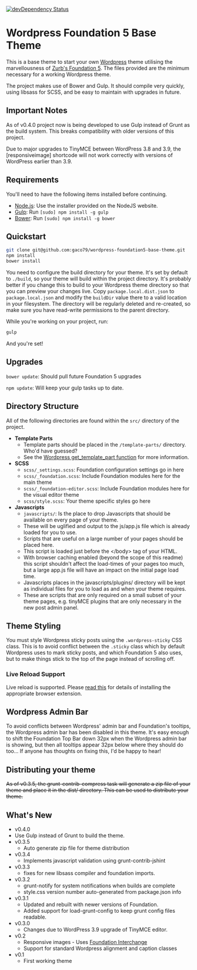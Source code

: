 [![devDependency Status](https://david-dm.org/gaco79/wordpress-foundation5-base-theme/master/dev-status.svg)](https://david-dm.org/gaco79/wordpress-foundation5-base-theme#info=devDependencies)

# Wordpress Foundation 5 Base Theme

This is a base theme to start your own [Wordpress](http://wordpress.org) theme utilising the marvellousness of [Zurb's Foundation 5](http://foundation.zurb.com/). The files provided are the minimum necessary for a working Wordpress theme.

The project makes use of Bower and Gulp. It should compile very quickly, using libsass for SCSS, and be easy to maintain with upgrades in future.

## Important Notes

As of v0.4.0 project now is being developed to use Gulp instead of Grunt as the build system. This breaks compatibility with older versions of this project.

Due to major upgrades to TinyMCE between WordPress 3.8 and 3.9, the [responsiveimage] shortcode will not work correctly with versions of WordPress earlier than 3.9.

## Requirements

You'll need to have the following items installed before continuing.

  * [Node.js](http://nodejs.org): Use the installer provided on the NodeJS website.
  * [Gulp](http://http://gulpjs.com/): Run `[sudo] npm install -g gulp`
  * [Bower](http://bower.io): Run `[sudo] npm install -g bower`

## Quickstart

```bash
git clone git@github.com:gaco79/wordpress-foundation5-base-theme.git
npm install
bower install
```
You need to configure the build directory for your theme. It's set by default to
`./build`, so your theme will build within the project directory. It's probably better
if you change this to build to your Wordpress theme directory so that you can preview
your changes live. Copy `package.local.dist.json` to `package.local.json` and modify the `buildDir` value there to a valid location in your filesystem. The directory will be regularly deleted and re-created, so make sure you have read-write permissions to the parent directory.

While you're working on your project, run:

```bash
gulp
```

And you're set!

## Upgrades

`bower update`: Should pull future Foundation 5 upgrades

`npm update`: Will keep your gulp tasks up to date.

## Directory Structure

All of the following directories are found within the `src/` directory of the project.

* **Template Parts**
    * Template parts should be placed in the `/template-parts/` directory. Who'd have guessed?
    * See the [Wordpress get_template_part function](http://codex.wordpress.org/Function_Reference/get_template_part) for more information.
* **SCSS**
    * `scss/_settings.scss`: Foundation configuration settings go in here
    * `scss/_foundation.scss`: Include Foundation modules here for the main theme
    * `scss/_foundation-editor.scss`: Include Foundation modules here for the visual editor theme
    * `scss/style.scss`: Your theme specific styles go here
* **Javascripts**
    * `javascripts/`: Is the place to drop Javascripts that should be available on every page of your theme.
     * These will be uglified and output to the js/app.js file which is already loaded for you to use.
     * Scripts that are useful on a large number of your pages should be placed here.
     * This script is loaded just before the &lt;/body&gt; tag of your HTML.
     * With browser caching enabled (beyond the scope of this readme) this script shouldn't affect the load-times of your pages too much, but a large app.js file will have an impact on the initial page load time.
    * Javascripts places in the javascripts/plugins/ directory will be kept as individual files for you to load as and when your theme requires.
     * These are scripts that are only required on a small subset of your theme pages, e.g. tinyMCE plugins that are only necessary in the new post admin panel.

## Theme Styling

You must style Wordpress sticky posts using the `.wordpress-sticky` CSS class. This is to avoid conflict between the `.sticky` class which by default Wordpress uses to mark sticky posts, and which Foundation 5 also uses, but to make things stick to the top of the page instead of scrolling off.

### Live Reload Support

Live reload is supported. Please [read this](http://feedback.livereload.com/knowledgebase/articles/86242-how-do-i-install-and-use-the-browser-extensions-) for details of installing the appropriate browser extension.

## Wordpress Admin Bar

To avoid conflicts between Wordpress' admin bar and Foundation's tooltips, the Wordpress admin bar has been disabled in this theme. It's easy enough to shift the Foundation Top Bar down 32px when the Wordpress admin bar is showing, but then all tooltips appear 32px below where they should do too... If anyone has thoughts on fixing this, I'd be happy to hear!

## Distributing your theme

~~As of v0.3.5, the grunt-contrib-compress task will generate a zip file of your theme and place it in the dist/ directory. This can be used to distribute your theme.~~

## What's New
* v0.4.0
 * Use Gulp instead of Grunt to build the theme.
* v0.3.5
    * Auto generate zip file for theme distribution
* v0.3.4
    * Implements javascript validation using grunt-contrib-jshint
* v0.3.3
    * fixes for new libsass compiler and foundation imports.
* v0.3.2
    * grunt-notify for system notifications when builds are complete
    * style.css version number auto-generated from package.json info
* v0.3.1
    * Updated and rebuilt with newer versions of Foundation.
    * Added support for load-grunt-config to keep grunt config files readable.
* v0.3.0
    * Changes due to WordPress 3.9 upgrade of TinyMCE editor.
* v0.2
    * Responsive images - Uses [Foundation Interchange](http://foundation.zurb.com/docs/components/interchange.html)
    * Support for standard Wordpress alignment and caption classes
* v0.1
    * First working theme

